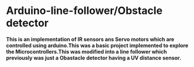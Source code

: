# Arduino-line-follower/Obstacle detector
**This is an implementation of IR sensors ans Servo motors which are controlled using arduino.This was a basic project implemented to explore the Microcontrollers.This was modified into a line follower which previously was just a Obastacle detector having a UV distance sensor.** 

